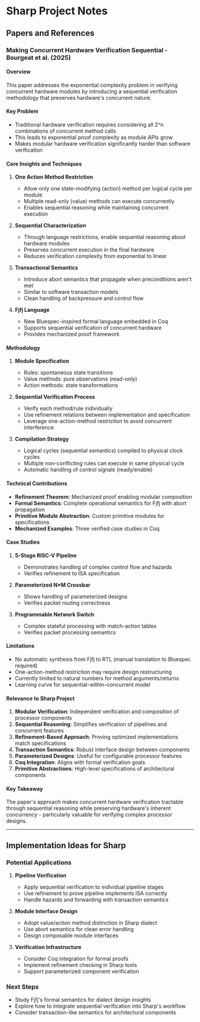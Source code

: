# Sharp Project Notes

## Papers and References

### Making Concurrent Hardware Verification Sequential - Bourgeat et al. (2025)

#### Overview
This paper addresses the exponential complexity problem in verifying concurrent hardware modules by introducing a sequential verification methodology that preserves hardware's concurrent nature.

#### Key Problem
- Traditional hardware verification requires considering all 2^n combinations of concurrent method calls
- This leads to exponential proof complexity as module APIs grow
- Makes modular hardware verification significantly harder than software verification

#### Core Insights and Techniques

1. **One Action Method Restriction**
   - Allow only one state-modifying (action) method per logical cycle per module
   - Multiple read-only (value) methods can execute concurrently
   - Enables sequential reasoning while maintaining concurrent execution

2. **Sequential Characterization**
   - Through language restrictions, enable sequential reasoning about hardware modules
   - Preserves concurrent execution in the final hardware
   - Reduces verification complexity from exponential to linear

3. **Transactional Semantics**
   - Introduce abort semantics that propagate when preconditions aren't met
   - Similar to software transaction models
   - Clean handling of backpressure and control flow

4. **Fjfj Language**
   - New Bluespec-inspired formal language embedded in Coq
   - Supports sequential verification of concurrent hardware
   - Provides mechanized proof framework

#### Methodology

1. **Module Specification**
   - Rules: spontaneous state transitions
   - Value methods: pure observations (read-only)
   - Action methods: state transformations

2. **Sequential Verification Process**
   - Verify each method/rule individually
   - Use refinement relations between implementation and specification
   - Leverage one-action-method restriction to avoid concurrent interference

3. **Compilation Strategy**
   - Logical cycles (sequential semantics) compiled to physical clock cycles
   - Multiple non-conflicting rules can execute in same physical cycle
   - Automatic handling of control signals (ready/enable)

#### Technical Contributions

- **Refinement Theorem**: Mechanized proof enabling modular composition
- **Formal Semantics**: Complete operational semantics for Fjfj with abort propagation
- **Primitive Module Abstraction**: Custom primitive modules for specifications
- **Mechanized Examples**: Three verified case studies in Coq

#### Case Studies

1. **5-Stage RISC-V Pipeline**
   - Demonstrates handling of complex control flow and hazards
   - Verifies refinement to ISA specification

2. **Parameterized N×M Crossbar**
   - Shows handling of parameterized designs
   - Verifies packet routing correctness

3. **Programmable Network Switch**
   - Complex stateful processing with match-action tables
   - Verifies packet processing semantics

#### Limitations

- No automatic synthesis from Fjfj to RTL (manual translation to Bluespec required)
- One-action-method restriction may require design restructuring
- Currently limited to natural numbers for method arguments/returns
- Learning curve for sequential-within-concurrent model

#### Relevance to Sharp Project

1. **Modular Verification**: Independent verification and composition of processor components
2. **Sequential Reasoning**: Simplifies verification of pipelines and concurrent features
3. **Refinement-Based Approach**: Proving optimized implementations match specifications
4. **Transaction Semantics**: Robust interface design between components
5. **Parameterized Designs**: Useful for configurable processor features
6. **Coq Integration**: Aligns with formal verification goals
7. **Primitive Abstractions**: High-level specifications of architectural components

#### Key Takeaway
The paper's approach makes concurrent hardware verification tractable through sequential reasoning while preserving hardware's inherent concurrency - particularly valuable for verifying complex processor designs.

---

## Implementation Ideas for Sharp

### Potential Applications

1. **Pipeline Verification**
   - Apply sequential verification to individual pipeline stages
   - Use refinement to prove pipeline implements ISA correctly
   - Handle hazards and forwarding with transaction semantics

2. **Module Interface Design**
   - Adopt value/action method distinction in Sharp dialect
   - Use abort semantics for clean error handling
   - Design composable module interfaces

3. **Verification Infrastructure**
   - Consider Coq integration for formal proofs
   - Implement refinement checking in Sharp tools
   - Support parameterized component verification

### Next Steps
- Study Fjfj's formal semantics for dialect design insights
- Explore how to integrate sequential verification into Sharp's workflow
- Consider transaction-like semantics for architectural components